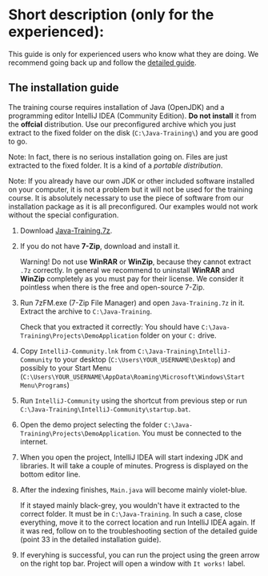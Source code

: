 Short description (only for the experienced):
=================================
This guide is only for experienced users who know what they are doing.
We recommend going back up and follow the [detailed guide](index-eng.html).



The installation guide
----------------------
The training course requires installation of Java (OpenJDK) and a programming editor IntelliJ IDEA (Community Edition).
**Do not install** it from the **offcial** distribution.
Use our preconfigured archive which you just extract to the fixed folder on the disk (`C:\Java-Training\`) and you are good to go.

Note: In fact, there is no serious installation going on. Files are just extracted to the fixed folder. It is a kind of a *portable distribution*.

Note: If you already have our own JDK or other included software installed on your computer,
it is not a problem but it will not be used for the training course. It is absolutely necessary to use the piece of software from our installation package
as it is all preconfigured. Our examples would not work without the special configuration.

1.  Download [Java-Training.7z](https://github.com/czechitas/java-install/releases/download/2020-jaro/community/win/Java-Training.7z).

2.  If you do not have **7-Zip**, download and install it.

    Warning! Do not use **WinRAR** or **WinZip**, because they cannot extract `.7z` correctly.
    In general we recommend to uninstall **WinRAR** and **WinZip** completely as you must pay for their license.
    We consider it pointless when there is the free and open-source 7-Zip.
3.  Run 7zFM.exe (7-Zip File Manager) and open `Java-Training.7z` in it.
    Extract the archive to `C:\Java-Training`.

    Check that you extracted it correctly:
    You should have
    `C:\Java-Training\Projects\DemoApplication`
    folder on your `C:` drive.

4.  Copy `IntelliJ-Community.lnk` from `C:\Java-Training\IntelliJ-Community`
    to your desktop (`C:\Users\YOUR_USERNAME\Desktop`) and possibly to your Start Menu
    (`C:\Users\YOUR_USERNAME\AppData\Roaming\Microsoft\Windows\Start Menu\Programs`)

5.  Run `IntelliJ-Community` using the shortcut from previous step
    or run `C:\Java-Training\IntelliJ-Community\startup.bat`.

6.  Open the demo project selecting the folder
    `C:\Java-Training\Projects\DemoApplication`.
    You must be connected to the internet.

7.  When you open the project, IntelliJ IDEA will start indexing JDK and libraries.
    It will take a couple of minutes.
    Progress is displayed on the bottom editor line.

8.  After the indexing finishes, `Main.java` will become mainly violet-blue.

    If it stayed mainly black-grey, you wouldn't have it extracted to the correct folder.
    It must be in `C:\Java-Training`. In such a case, close everything, move it to the correct location and run IntelliJ IDEA again.
    If it was red, follow on to the troubleshooting section of the detailed guide
    (point 33 in the detailed installation guide).

7.  If everyhing is successful, you can run the project using the green arrow on the right top bar.
    Project will open a window with `It works!` label.
